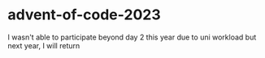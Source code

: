 # advent-of-code-2023

I wasn't able to participate beyond day 2 this year due to uni workload but next year, I will return 
